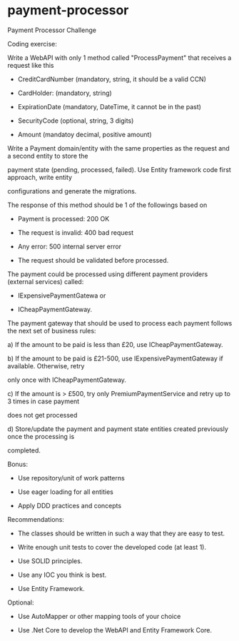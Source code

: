 # payment-processor
Payment Processor Challenge


Coding exercise:

Write a WebAPI with only 1 method called "ProcessPayment" that receives a request like this

- CreditCardNumber (mandatory, string, it should be a valid CCN)

- CardHolder: (mandatory, string)

- ExpirationDate (mandatory, DateTime, it cannot be in the past)

- SecurityCode (optional, string, 3 digits)

- Amount (mandatoy decimal, positive amount)

Write a Payment domain/entity with the same properties as the request and a second entity to store the

payment state (pending, processed, failed). Use Entity framework code first approach, write entity

configurations and generate the migrations.

The response of this method should be 1 of the followings based on

- Payment is processed: 200 OK

- The request is invalid: 400 bad request

- Any error: 500 internal server error

- The request should be validated before processed.

The payment could be processed using different payment providers (external services) called:

- IExpensivePaymentGatewa or

- ICheapPaymentGateway.

The payment gateway that should be used to process each payment follows the next set of business rules:

a) If the amount to be paid is less than £20, use ICheapPaymentGateway.

b) If the amount to be paid is £21-500, use IExpensivePaymentGateway if available. Otherwise, retry

only once with ICheapPaymentGateway.

c) If the amount is > £500, try only PremiumPaymentService and retry up to 3 times in case payment

does not get processed

d) Store/update the payment and payment state entities created previously once the processing is

completed.

Bonus:

- Use repository/unit of work patterns

- Use eager loading for all entities

- Apply DDD practices and concepts

Recommendations:

- The classes should be written in such a way that they are easy to test.

- Write enough unit tests to cover the developed code (at least 1).

- Use SOLID principles.

- Use any IOC you think is best.

- Use Entity Framework.

Optional:

- Use AutoMapper or other mapping tools of your choice

- Use .Net Core to develop the WebAPI and Entity Framework Core.

